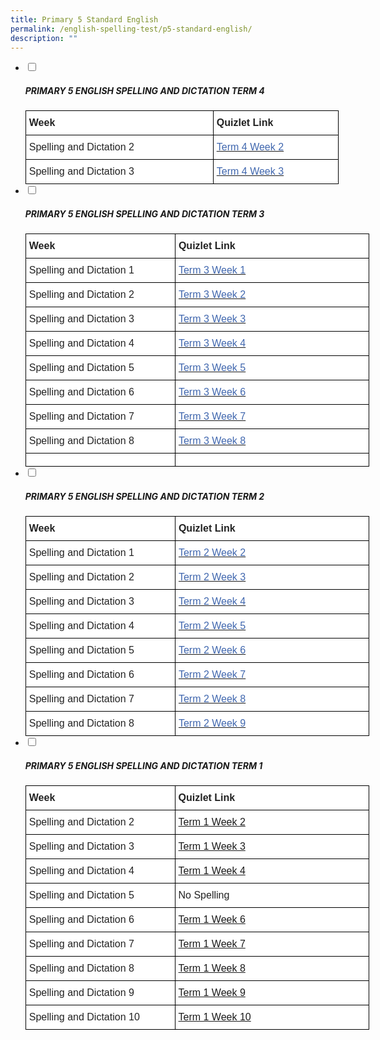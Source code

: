 ```yaml
---
title: Primary 5 Standard English
permalink: /english-spelling-test/p5-standard-english/
description: ""
---
```

<ul class="jekyllcodex_accordion">
  <li>
    <input type="checkbox" id="accordion1">
		<label for="accordion1"><h5>PRIMARY 5 ENGLISH SPELLING AND DICTATION TERM 4</h5></label>
    <div>
      <style type="text/css">
.tg  {border-collapse:collapse;border-spacing:0;margin:0px auto;}
.tg td{border-color:black;border-style:solid;border-width:1px;font-family:Arial, sans-serif;font-size:14px;
  overflow:hidden;padding:10px 5px;word-break:normal;}
.tg th{border-color:black;border-style:solid;border-width:1px;font-family:Arial, sans-serif;font-size:14px;
  font-weight:normal;overflow:hidden;padding:10px 5px;word-break:normal;}
.tg .tg-sf6z{background-color:#FFF;color:#222;font-size:16px;font-weight:bold;text-align:left;vertical-align:top}
.tg .tg-3cbn{background-color:#FFF;color:#222;font-size:16px;font-weight:bold;text-align:left;vertical-align:top}
.tg .tg-qec4{background-color:#FFF;color:#222;font-size:16px;text-align:left;vertical-align:top}
.tg .tg-6nyb{background-color:#FFF;color:#4067AE;font-size:16px;text-align:left;text-decoration:underline;vertical-align:top}
.tg .tg-c6yb{background-color:#FFF;color:#00E;font-size:16px;text-align:left;text-decoration:underline;vertical-align:top}
.tg .tg-zurh{background-color:#FFF;color:#4067AE;font-size:16px;text-align:left;vertical-align:top}
.tg .tg-a36r{background-color:#FFF;color:#3D85C6;font-size:16px;text-align:left;text-decoration:underline;vertical-align:top}
</style>
<table class="tg" style="undefined;table-layout: fixed; width: 550px">
<colgroup>
<col style="width: 300px">
<col style="width: 200px">
</colgroup>
<tbody>
  <tr>
    <td class="tg-3cbn">Week</td>
    <td class="tg-sf6z">Quizlet Link</td>
  </tr>
  <tr>
    <td class="tg-qec4">Spelling and Dictation 2</td>
    <td class="tg-6nyb"><a href="https://quizlet.com/_bwfyd9?x=1jqt&i=1c2gxb"><span style="text-decoration:none;color:#4067AE">Term 4 Week 2</span></a></td>
  </tr>
  <tr>
    <td class="tg-qec4">Spelling and Dictation 3</td>
    <td class="tg-6nyb"><a href="https://quizlet.com/_bwg0ep?x=1jqt&i=1c2gxb"><span style="text-decoration:none;color:#4067AE">Term 4 Week 3</span></a></td>
  </tr>
</tbody>
</table>
    </div>
	</li>
	<li>
    <input type="checkbox" id="accordion2">
		<label for="accordion2"><h5>PRIMARY 5 ENGLISH SPELLING AND DICTATION TERM 3</h5></label>
    <div>
      <style type="text/css">
.tg  {border-collapse:collapse;border-spacing:0;margin:0px auto;}
.tg td{border-color:black;border-style:solid;border-width:1px;font-family:Arial, sans-serif;font-size:14px;
  overflow:hidden;padding:10px 5px;word-break:normal;}
.tg th{border-color:black;border-style:solid;border-width:1px;font-family:Arial, sans-serif;font-size:14px;
  font-weight:normal;overflow:hidden;padding:10px 5px;word-break:normal;}
.tg .tg-sf6z{background-color:#FFF;color:#222;font-size:16px;font-weight:bold;text-align:left;vertical-align:top}
.tg .tg-3cbn{background-color:#FFF;color:#222;font-size:16px;font-weight:bold;text-align:left;vertical-align:top}
.tg .tg-qec4{background-color:#FFF;color:#222;font-size:16px;text-align:left;vertical-align:top}
.tg .tg-zurh{background-color:#FFF;color:#4067AE;font-size:16px;text-align:left;vertical-align:top}
</style>
<table class="tg" style="undefined;table-layout: fixed; width: 550px">
<colgroup>
<col style="width: 300px">
<col style="width: 400px">
</colgroup>
<tbody>
  <tr>
    <td class="tg-3cbn">Week</td>
    <td class="tg-sf6z">Quizlet Link</td>
  </tr>
  <tr>
    <td class="tg-qec4">Spelling and Dictation 1</td>
    <td class="tg-zurh"><a href="https://quizlet.com/_9z37qs?x=1qqt&i=1c2gxb" target="_blank" rel="noopener noreferrer"><span style="color:#4067AE">Term 3 Week 1</span></a></td>
  </tr>
  <tr>
    <td class="tg-qec4">Spelling and Dictation 2</td>
    <td class="tg-zurh"><a href="https://quizlet.com/_9z5dac?x=1qqt&i=1c2gxb" target="_blank" rel="noopener noreferrer"><span style="color:#4067AE">Term 3 Week 2</span></a></td>
  </tr>
  <tr>
    <td class="tg-qec4">Spelling and Dictation 3</td>
    <td class="tg-zurh"><a href="https://quizlet.com/_9z5dw4?x=1qqt&i=1c2gxb" target="_blank" rel="noopener noreferrer"><span style="color:#4067AE">Term 3 Week 3</span></a></td>
  </tr>
  <tr>
    <td class="tg-qec4">Spelling and Dictation 4</td>
    <td class="tg-zurh"><a href="https://quizlet.com/_9z5mj4?x=1qqt&i=1c2gxb" target="_blank" rel="noopener noreferrer"><span style="color:#4067AE">Term 3 Week 4</span></a> </td>
  </tr>
  <tr>
    <td class="tg-qec4">Spelling and Dictation 5</td>
    <td class="tg-zurh"><a href="https://quizlet.com/_9z5dkw?x=1qqt&i=1c2gxb" target="_blank" rel="noopener noreferrer"><span style="color:#4067AE">Term 3 Week 5 </span></a></td>
  </tr>
  <tr>
    <td class="tg-qec4">Spelling and Dictation 6</td>
    <td class="tg-zurh"><a href="https://quizlet.com/_9z5nkp?x=1qqt&i=1c2gxb" target="_blank" rel="noopener noreferrer"><span style="color:#4067AE">Term 3 Week 6 </span></a></td>
  </tr>
  <tr>
    <td class="tg-qec4">Spelling and Dictation 7</td>
    <td class="tg-zurh"><a href="https://quizlet.com/_9z5o7k?x=1qqt&i=1c2gxb" target="_blank" rel="noopener noreferrer"><span style="color:#4067AE">Term 3 Week 7</span></a></td>
  </tr>
  <tr>
    <td class="tg-qec4">Spelling and Dictation 8</td>
    <td class="tg-zurh"><a href="https://quizlet.com/_9z5xjb?x=1qqt&i=1c2gxb" target="_blank" rel="noopener noreferrer"><span style="color:#4067AE">Term 3 Week 8 </span></a></td>
  </tr>
  <tr>
    <td class="tg-qec4"></td>
    <td class="tg-zurh"></td>
  </tr>
</tbody>
</table>
    </div>
	</li>
	<li>
    <input type="checkbox" id="accordion3">
		<label for="accordion3"><h5>PRIMARY 5 ENGLISH SPELLING AND DICTATION TERM 2</h5></label>
    <div>
      <style type="text/css">
.tg  {border-collapse:collapse;border-spacing:0;margin:0px auto;}
.tg td{border-color:black;border-style:solid;border-width:1px;font-family:Arial, sans-serif;font-size:14px;
  overflow:hidden;padding:10px 5px;word-break:normal;}
.tg th{border-color:black;border-style:solid;border-width:1px;font-family:Arial, sans-serif;font-size:14px;
  font-weight:normal;overflow:hidden;padding:10px 5px;word-break:normal;}
.tg .tg-sf6z{background-color:#FFF;color:#222;font-size:16px;font-weight:bold;text-align:left;vertical-align:top}
.tg .tg-3cbn{background-color:#FFF;color:#222;font-size:16px;font-weight:bold;text-align:left;vertical-align:top}
.tg .tg-qec4{background-color:#FFF;color:#222;font-size:16px;text-align:left;vertical-align:top}
.tg .tg-lxnn{background-color:#ffffff;color:#4067AE;font-size:16px;text-align:left;vertical-align:top}
.tg .tg-zurh{background-color:#FFF;color:#4067AE;font-size:16px;text-align:left;vertical-align:top}
</style>
<table class="tg" style="undefined;table-layout: fixed; width: 550px">
<colgroup>
<col style="width: 300px">
<col style="width: 400px">
</colgroup>
<tbody>
  <tr>
    <td class="tg-3cbn">Week</td>
    <td class="tg-sf6z">Quizlet Link</td>
  </tr>
  <tr>
    <td class="tg-qec4">Spelling and Dictation 1</td>
    <td class="tg-lxnn"><a href="https://quizlet.com/_849l6c?x=1jqt&i=1c2gxb" target="_blank" rel="noopener noreferrer"><span style="text-decoration:none;color:#4067AE">Term 2 Week 2</span></a></td>
  </tr>
  <tr>
    <td class="tg-qec4">Spelling and Dictation 2</td>
    <td class="tg-lxnn"><a href="https://quizlet.com/_cz7ymn?x=1jqt&i=1c2gxb" target="_blank" rel="noopener noreferrer"><span style="text-decoration:none;color:#4067AE">Term 2 Week 3</span></a></td>
  </tr>
  <tr>
    <td class="tg-qec4">Spelling and Dictation 3</td>
    <td class="tg-lxnn"><a href="https://quizlet.com/_84azux?x=1jqt&i=1c2gxb" target="_blank" rel="noopener noreferrer"><span style="text-decoration:none;color:#4067AE">Term 2 Week 4</span></a></td>
  </tr>
  <tr>
    <td class="tg-qec4">Spelling and Dictation 4</td>
    <td class="tg-lxnn"><a href="https://quizlet.com/_84b0hf?x=1jqt&i=1c2gxb" target="_blank" rel="noopener noreferrer"><span style="text-decoration:none;color:#4067AE">Term 2 Week 5</span></a></td>
  </tr>
  <tr>
    <td class="tg-qec4">Spelling and Dictation 5</td>
    <td class="tg-lxnn"><a href="https://quizlet.com/_84fl2z?x=1jqt&i=1c2gxb" target="_blank" rel="noopener noreferrer"><span style="text-decoration:none;color:#4067AE">Term 2 Week 6</span></a></td>
  </tr>
  <tr>
    <td class="tg-qec4">Spelling and Dictation 6</td>
    <td class="tg-lxnn"><a href="https://quizlet.com/_84fltx?x=1jqt&i=1c2gxb" target="_blank" rel="noopener noreferrer"><span style="text-decoration:none;color:#4067AE">Term 2 Week 7</span></a></td>
  </tr>
  <tr>
    <td class="tg-qec4">Spelling and Dictation 7</td>
    <td class="tg-lxnn"><a href="https://quizlet.com/_84fn45?x=1jqt&i=1c2gxb" target="_blank" rel="noopener noreferrer"><span style="text-decoration:none;color:#4067AE">Term 2 Week 8</span></a></td>
  </tr>
  <tr>
    <td class="tg-qec4">Spelling and Dictation 8</td>
    <td class="tg-lxnn"><a href="https://quizlet.com/_9z5xjb?x=1qqt&i=1c2gxb" target="_blank" rel="noopener noreferrer"><span style="color:#4067AE">Term 2 Week 9 </span></a></td>
  </tr>
</tbody>
</table>
    </div>
	</li>
	<li>
    <input type="checkbox" id="accordion4">
		<label for="accordion4"><h5>PRIMARY 5 ENGLISH SPELLING AND DICTATION TERM 1</h5></label>
    <div>
      <style type="text/css">
.tg  {border-collapse:collapse;border-spacing:0;margin:0px auto;}
.tg td{border-color:black;border-style:solid;border-width:1px;font-family:Arial, sans-serif;font-size:14px;
  overflow:hidden;padding:10px 5px;word-break:normal;}
.tg th{border-color:black;border-style:solid;border-width:1px;font-family:Arial, sans-serif;font-size:14px;
  font-weight:normal;overflow:hidden;padding:10px 5px;word-break:normal;}
.tg .tg-sf6z{background-color:#FFF;color:#222;font-size:16px;font-weight:bold;text-align:left;vertical-align:top}
.tg .tg-g6yu{background-color:#FFF;color:#222;font-size:16px;text-align:left;vertical-align:top}
.tg .tg-zurh{background-color:#FFF;color:#4067AE;font-size:16px;text-align:left;vertical-align:top}
</style>
<table class="tg" style="undefined;table-layout: fixed; width: 550px">
<colgroup>
<col style="width: 300px">
<col style="width: 400px">
</colgroup>
<tbody>
  <tr>
    <td class="tg-sf6z">Week</td>
    <td class="tg-sf6z">Quizlet Link</td>
  </tr>
  <tr>
    <td class="tg-g6yu">Spelling and Dictation 2</td>
    <td class="tg-zurh"><a href="https://quizlet.com/_7s4dgn?x=1jqt&i=1c2gxb">Term 1 Week 2 </a></td>
  </tr>
  <tr>
    <td class="tg-g6yu">Spelling and Dictation 3</td>
    <td class="tg-zurh"><a href="https://quizlet.com/_7scu65?x=1jqt&i=1c2gxb">Term 1 Week 3</a></td>
  </tr>
  <tr>
    <td class="tg-g6yu">Spelling and Dictation 4</td>
    <td class="tg-zurh"><a href="https://quizlet.com/_7s4gu0?x=1jqt&i=1c2gxb">Term 1 Week 4</a></td>
  </tr>
  <tr>
    <td class="tg-g6yu">Spelling and Dictation 5</td>
    <td class="tg-g6yu">No Spelling</td>
  </tr>
  <tr>
    <td class="tg-g6yu">Spelling and Dictation 6</td>
    <td class="tg-zurh"><a href="https://quizlet.com/_7s4hq5?x=1jqt&i=1c2gxb">Term 1 Week 6</a></td>
  </tr>
  <tr>
    <td class="tg-g6yu">Spelling and Dictation 7</td>
    <td class="tg-zurh"><a href="https://quizlet.com/_7scuzf?x=1jqt&i=1c2gxb">Term 1 Week 7</a></td>
  </tr>
  <tr>
    <td class="tg-g6yu">Spelling and Dictation 8</td>
    <td class="tg-zurh"><a href="https://quizlet.com/_7s4ipu?x=1jqt&i=1c2gxb">Term 1 Week 8</a></td>
  </tr>
  <tr>
    <td class="tg-g6yu">Spelling and Dictation 9</td>
    <td class="tg-zurh"><a href="https://quizlet.com/_7s4vrt?x=1jqt&i=1c2gxb">Term 1 Week 9</a></td>
  </tr>
  <tr>
    <td class="tg-g6yu">Spelling and Dictation 10</td>
    <td class="tg-zurh"><a href="https://quizlet.com/_7scsz5?x=1jqt&i=1c2gxb">Term 1 Week 10</a></td>
  </tr>
</tbody>
</table>
    </div>
	</li>
</ul>